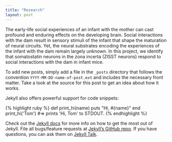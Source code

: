 ```yaml
---
title: "Research"
layout: post
---
```


The early-life social experiences of an infant with the mother can cast profound and enduring effects on the developing brain. Social interactions with the dam result in sensory stimuli of the infant that shape the maturation of neural circuits. Yet, the neural substrates encoding the experiences of the infant with the dam remain largely unknown. In this project, we identify that somatostatin neurons in the zona incerta (ZISST neurons) respond to social interactions with the dam in infant mice. 


To add new posts, simply add a file in the `_posts` directory that follows the convention `YYYY-MM-DD-name-of-post.ext` and includes the necessary front matter. Take a look at the source for this post to get an idea about how it works.

Jekyll also offers powerful support for code snippets:

{% highlight ruby %}
def print_hi(name)
  puts "Hi, #{name}"
end
print_hi('Tom')
#=> prints 'Hi, Tom' to STDOUT.
{% endhighlight %}

Check out the [Jekyll docs][jekyll-docs] for more info on how to get the most out of Jekyll. File all bugs/feature requests at [Jekyll’s GitHub repo][jekyll-gh]. If you have questions, you can ask them on [Jekyll Talk][jekyll-talk].

[jekyll-docs]: http://jekyllrb.com/docs/home
[jekyll-gh]:   https://github.com/jekyll/jekyll
[jekyll-talk]: https://talk.jekyllrb.com/
